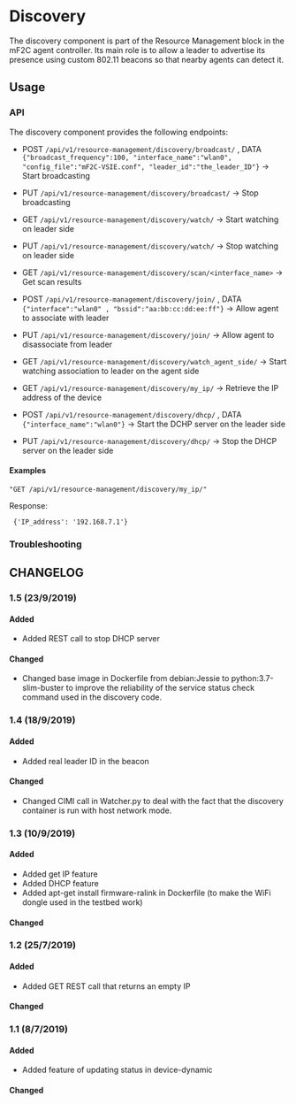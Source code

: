 
# Discovery

The discovery component is part of the Resource Management block in the mF2C agent controller. Its main role is to allow a leader to advertise its presence using custom 802.11 beacons so that nearby agents can detect it.
## Usage

### API

The discovery component provides the following endpoints:

 - POST `/api/v1/resource-management/discovery/broadcast/` , DATA `{"broadcast_frequency":100, "interface_name":"wlan0", "config_file":"mF2C-VSIE.conf", "leader_id":"the_leader_ID"}` -> Start broadcasting

- PUT `/api/v1/resource-management/discovery/broadcast/` -> Stop broadcasting

- GET `/api/v1/resource-management/discovery/watch/` -> Start watching on leader side

- PUT `/api/v1/resource-management/discovery/watch/` -> Stop watching on leader side

- GET `/api/v1/resource-management/discovery/scan/<interface_name>` -> Get scan results

- POST `/api/v1/resource-management/discovery/join/` , DATA `{"interface":"wlan0" , "bssid":"aa:bb:cc:dd:ee:ff"}` -> Allow agent to associate with leader

- PUT `/api/v1/resource-management/discovery/join/` -> Allow agent to disassociate from leader

- GET `/api/v1/resource-management/discovery/watch_agent_side/` -> Start watching association to leader on the agent side

- GET `/api/v1/resource-management/discovery/my_ip/` -> Retrieve the IP address of the device

- POST `/api/v1/resource-management/discovery/dhcp/` ,  DATA `{"interface_name":"wlan0"}` -> Start the DCHP server on the leader side

- PUT `/api/v1/resource-management/discovery/dhcp/` -> Stop the DHCP server on the leader side

#### Examples



    "GET /api/v1/resource-management/discovery/my_ip/"

   Response:

     {'IP_address': '192.168.7.1'}

### Troubleshooting

## CHANGELOG

### 1.5 (23/9/2019)

#### Added

 - Added REST call to stop DHCP server

#### Changed

 - Changed base image in Dockerfile from debian:Jessie to python:3.7-slim-buster to improve the reliability of the service status check command used in the discovery code.

### 1.4 (18/9/2019)
#### Added

-   Added real leader ID in the beacon

#### Changed
 - Changed CIMI call in Watcher.py to deal with the fact that the discovery container is run with host network mode.
 
### 1.3 (10/9/2019)
#### Added 
-   Added get IP feature
-   Added DHCP feature
-   Added apt-get install firmware-ralink in Dockerfile (to make the WiFi dongle used in the testbed work)
#### Changed
### 1.2 (25/7/2019)
#### Added 
- Added GET REST call that returns an empty IP
#### Changed
### 1.1 (8/7/2019)
#### Added 
-   Added feature of updating status in device-dynamic
#### Changed